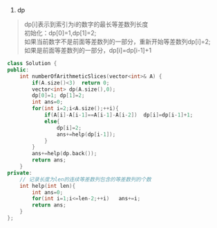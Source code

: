 1. dp

> dp[i]表示到索引为i的数字的最长等差数列长度  
> 初始化：dp[0]=1,dp[1]=2;  
> 如果当前数字不是前面等差数列的一部分，重新开始等差数列dp[i]=2;  
> 如果是前面等差数列的一部分，dp[i]=dp[i-1]+1  

```C++
class Solution {
public:
    int numberOfArithmeticSlices(vector<int>& A) {
        if(A.size()<3)  return 0;
        vector<int> dp(A.size(),0);
        dp[0]=1; dp[1]=2;
        int ans=0;
        for(int i=2;i<A.size();++i){
            if(A[i]-A[i-1]==A[i-1]-A[i-2])  dp[i]=dp[i-1]+1;
            else{
                dp[i]=2;
                ans+=help(dp[i-1]);
            }
        }
        ans+=help(dp.back());
        return ans;
    }
private:
    // 记录长度为len的连续等差数列包含的等差数列的个数
    int help(int len){
        int ans=0;
        for(int i=1;i<=len-2;++i)   ans+=i;
        return ans;
    }
};
```